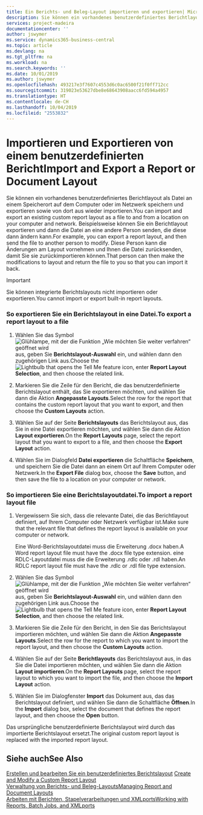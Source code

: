```yaml
---
title: Ein Berichts- und Beleg-Layout importieren und exportieren| Microsoft Docs
description: Sie können ein vorhandenes benutzerdefiniertes Berichtlayout als Datei an einem Speicherort auf dem Computer oder im Netzwerk speichern und exportieren sowie von dort aus wieder importieren.
services: project-madeira
documentationcenter: ''
author: jswymer
ms.service: dynamics365-business-central
ms.topic: article
ms.devlang: na
ms.tgt_pltfrm: na
ms.workload: na
ms.search.keywords: ''
ms.date: 10/01/2019
ms.author: jswymer
ms.openlocfilehash: 493217e3f7607c4553d6c0ac6500f21f0ff712cc
ms.sourcegitcommit: 319023e53627dbe8e68643908aacc6fd594a4957
ms.translationtype: HT
ms.contentlocale: de-CH
ms.lasthandoff: 10/04/2019
ms.locfileid: "2553832"
---
```

# <a name="import-and-export-a-report-or-document-layout"></a><span data-ttu-id="4503b-103">Importieren und Exportieren von einem benutzerdefinierten Bericht</span><span class="sxs-lookup"><span data-stu-id="4503b-103">Import and Export a Report or Document Layout</span></span>
<span data-ttu-id="4503b-104">Sie können ein vorhandenes benutzerdefiniertes Berichtlayout als Datei an einem Speicherort auf dem Computer oder im Netzwerk speichern und exportieren sowie von dort aus wieder importieren.</span><span class="sxs-lookup"><span data-stu-id="4503b-104">You can import and export an existing custom report layout as a file to and from a location on your computer and network.</span></span> <span data-ttu-id="4503b-105">Beispielsweise können Sie ein Berichtlayout exportieren und dann die Datei an eine andere Person senden, die diese dann ändern kann.</span><span class="sxs-lookup"><span data-stu-id="4503b-105">For example, you can export a report layout, and then send the file to another person to modify.</span></span> <span data-ttu-id="4503b-106">Diese Person kann die Änderungen am Layout vornehmen und Ihnen die Datei zurücksenden, damit Sie sie zurückimportieren können.</span><span class="sxs-lookup"><span data-stu-id="4503b-106">That person can then make the modifications to layout and return the file to you so that you can import it back.</span></span>  

> [!IMPORTANT]  
>  <span data-ttu-id="4503b-107">Sie können integrierte Berichtslayouts nicht importieren oder exportieren.</span><span class="sxs-lookup"><span data-stu-id="4503b-107">You cannot import or export built-in report layouts.</span></span>  

### <a name="to-export-a-report-layout-to-a-file"></a><span data-ttu-id="4503b-108">So exportieren Sie ein Berichtslayout in eine Datei.</span><span class="sxs-lookup"><span data-stu-id="4503b-108">To export a report layout to a file</span></span>  

1.  <span data-ttu-id="4503b-109">Wählen Sie das Symbol ![Glühlampe, mit der die Funktion „Wie möchten Sie weiter verfahren“ geöffnet wird](media/ui-search/search_small.png "Wie möchten Sie weiter verfahren?") aus, geben Sie **Berichtslayout-Auswahl** ein, und wählen dann den zugehörigen Link aus.</span><span class="sxs-lookup"><span data-stu-id="4503b-109">Choose the ![Lightbulb that opens the Tell Me feature](media/ui-search/search_small.png "Tell me what you want to do") icon, enter **Report Layout Selection**, and then choose the related link.</span></span>  

2.  <span data-ttu-id="4503b-110">Markieren Sie die Zeile für den Bericht, die das benutzerdefinierte Berichtslayout enthält, das Sie exportieren möchten, und wählen Sie dann die Aktion **Angepasste Layouts**.</span><span class="sxs-lookup"><span data-stu-id="4503b-110">Select the row for the report that contains the custom report layout that you want to export, and then choose the **Custom Layouts** action.</span></span>  

3.  <span data-ttu-id="4503b-111">Wählen Sie auf der Seite **Berichtslayouts** das Berichtslayout aus, das Sie in eine Datei exportieren möchten, und wählen Sie dann die Aktion **Layout exportieren**.</span><span class="sxs-lookup"><span data-stu-id="4503b-111">On the **Report Layouts** page, select the report layout that you want to export to a file, and then choose the **Export Layout** action.</span></span>  

4.  <span data-ttu-id="4503b-112">Wählen Sie im Dialogfeld **Datei exportieren** die Schaltfläche **Speichern**, und speichern Sie die Datei dann an einem Ort auf Ihrem Computer oder Netzwerk.</span><span class="sxs-lookup"><span data-stu-id="4503b-112">In the **Export File** dialog box, choose the **Save** button, and then save the file to a location on your computer or network.</span></span>  

### <a name="to-import-a-report-layout-file"></a><span data-ttu-id="4503b-113">So importieren Sie eine Berichtslayoutdatei.</span><span class="sxs-lookup"><span data-stu-id="4503b-113">To import a report layout file</span></span>  

1.  <span data-ttu-id="4503b-114">Vergewissern Sie sich, dass die relevante Datei, die das Berichtlayout definiert, auf Ihrem Computer oder Netzwerk verfügbar ist.</span><span class="sxs-lookup"><span data-stu-id="4503b-114">Make sure that the relevant file that defines the report layout is available on your computer or network.</span></span>  

     <span data-ttu-id="4503b-115">Eine Word-Berichtslayoutdatei muss die Erweiterung .docx haben.</span><span class="sxs-lookup"><span data-stu-id="4503b-115">A Word report layout file must have the .docx file type extension.</span></span> <span data-ttu-id="4503b-116">eine RDLC-Layoutdatei muss die die Erweiterung .rdlc oder .rdl haben.</span><span class="sxs-lookup"><span data-stu-id="4503b-116">An RDLC report layout file must have the .rdlc or .rdl file type extension.</span></span>  

2.  <span data-ttu-id="4503b-117">Wählen Sie das Symbol ![Glühlampe, mit der die Funktion „Wie möchten Sie weiter verfahren“ geöffnet wird](media/ui-search/search_small.png "Wie möchten Sie weiter verfahren?") aus, geben Sie **Berichtslayout-Auswahl** ein, und wählen dann den zugehörigen Link aus.</span><span class="sxs-lookup"><span data-stu-id="4503b-117">Choose the ![Lightbulb that opens the Tell Me feature](media/ui-search/search_small.png "Tell me what you want to do") icon, enter **Report Layout Selection**, and then choose the related link.</span></span>  

3.  <span data-ttu-id="4503b-118">Markieren Sie die Zeile für den Bericht, in den Sie das Berichtslayout importieren möchten, und wählen Sie dann die Aktion **Angepasste Layouts**.</span><span class="sxs-lookup"><span data-stu-id="4503b-118">Select the row for the report to which you want to import the report layout, and then choose the **Custom Layouts** action.</span></span>  

4.  <span data-ttu-id="4503b-119">Wählen Sie auf der Seite **Berichtlayouts** das Berichtslayout aus, in das Sie die Datei importieren möchten, und wählen Sie dann die Aktion **Layout importieren**.</span><span class="sxs-lookup"><span data-stu-id="4503b-119">On the **Report Layouts** page, select the report layout to which you want to import the file, and then choose the **Import Layout** action.</span></span>  

5.  <span data-ttu-id="4503b-120">Wählen Sie im Dialogfenster **Import** das Dokument aus, das das Berichtslayout definiert, und wählen Sie dann die Schaltfläche **Öffnen**.</span><span class="sxs-lookup"><span data-stu-id="4503b-120">In the **Import** dialog box, select the document that defines the report layout, and then choose the **Open** button.</span></span>  

 <span data-ttu-id="4503b-121">Das ursprüngliche benutzerdefinierte Berichtslayout wird durch das importierte Berichtslayout ersetzt.</span><span class="sxs-lookup"><span data-stu-id="4503b-121">The original custom report layout is replaced with the imported report layout.</span></span>  

## <a name="see-also"></a><span data-ttu-id="4503b-122">Siehe auch</span><span class="sxs-lookup"><span data-stu-id="4503b-122">See Also</span></span>  
 <span data-ttu-id="4503b-123">[Erstellen und bearbeiten Sie ein benutzerdefiniertes Berichtslayout](ui-how-create-custom-report-layout.md) </span><span class="sxs-lookup"><span data-stu-id="4503b-123">[Create and Modify a Custom Report Layout](ui-how-create-custom-report-layout.md) </span></span>  
 [<span data-ttu-id="4503b-124">Verwaltung von Berichts- und Beleg-Layouts</span><span class="sxs-lookup"><span data-stu-id="4503b-124">Managing Report and Document Layouts</span></span>](ui-manage-report-layouts.md)  
 [<span data-ttu-id="4503b-125">Arbeiten mit Berichten, Stapelverarbeitungen und XMLports</span><span class="sxs-lookup"><span data-stu-id="4503b-125">Working with Reports, Batch Jobs, and XMLports</span></span>](ui-work-report.md)    
